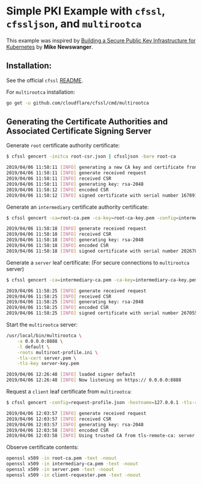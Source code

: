 # Simple PKI Example with `cfssl`, `cfssljson`, and `multirootca`
This example was inspired by [Building a Secure Public Key Infrastructure for Kubernetes](https://www.mikenewswanger.com/posts/2018/kubernetes-pki/) by **Mike Newswanger**.

## Installation:

See the official `cfssl` [README](https://github.com/cloudflare/cfssl/blob/master/README.md#installation).

For `multirootca` installation:

```sh
go get -u github.com/cloudflare/cfssl/cmd/multirootca
```

## Generating the Certificate Authorities and Associated Certificate Signing Server

Generate `root` certificate authority certificate:

```sh
$ cfssl gencert -initca root-csr.json | cfssljson -bare root-ca

2019/04/06 11:58:11 [INFO] generating a new CA key and certificate from CSR
2019/04/06 11:58:11 [INFO] generate received request
2019/04/06 11:58:11 [INFO] received CSR
2019/04/06 11:58:11 [INFO] generating key: rsa-2048
2019/04/06 11:58:12 [INFO] encoded CSR
2019/04/06 11:58:12 [INFO] signed certificate with serial number 167891568625587002661900040634378932042675797874
```

Generate an `intermediary` certificate authority certificate:

```sh
$ cfssl gencert -ca=root-ca.pem -ca-key=root-ca-key.pem -config=intermediary-config.json -hostname=0.0.0.0 -profile=default intermediary-csr.json | cfssljson -bare intermediary-ca

2019/04/06 11:58:18 [INFO] generate received request
2019/04/06 11:58:18 [INFO] received CSR
2019/04/06 11:58:18 [INFO] generating key: rsa-2048
2019/04/06 11:58:18 [INFO] encoded CSR
2019/04/06 11:58:18 [INFO] signed certificate with serial number 202678780292982818036866864115695594468867817862
```

Generate a `server` leaf certificate:
(For secure connections to `multirootca` server)

```sh
$ cfssl gencert -ca=intermediary-ca.pem -ca-key=intermediary-ca-key.pem -config=server-config.json -hostname=0.0.0.0 -profile=default server-csr.json | cfssljson -bare server

2019/04/06 11:58:25 [INFO] generate received request
2019/04/06 11:58:25 [INFO] received CSR
2019/04/06 11:58:25 [INFO] generating key: rsa-2048
2019/04/06 11:58:25 [INFO] encoded CSR
2019/04/06 11:58:25 [INFO] signed certificate with serial number 267055182799407713312172136708586130721128410514
```

Start the `multirootca` server:

```sh
/usr/local/bin/multirootca \
    -a 0.0.0.0:8888 \
    -l default \
    -roots multiroot-profile.ini \
    -tls-cert server.pem \
    -tls-key server-key.pem

2019/04/06 12:26:48 [INFO] loaded signer default
2019/04/06 12:26:48 [INFO] Now listening on https:// 0.0.0.0:8888
```

Request a `client` leaf certificate from `multirootca`:

```sh
$ cfssl gencert -config=request-profile.json -hostname=127.0.0.1 -tls-remote-ca server.pem -profile=default client-requester-csr.json | cfssljson -bare client-requester

2019/04/06 12:03:57 [INFO] generate received request
2019/04/06 12:03:57 [INFO] received CSR
2019/04/06 12:03:57 [INFO] generating key: rsa-2048
2019/04/06 12:03:58 [INFO] encoded CSR
2019/04/06 12:03:58 [INFO] Using trusted CA from tls-remote-ca: server.pem
```

 Observe certificate contents:

```sh
openssl x509 -in root-ca.pem -text -noout
openssl x509 -in intermediary-ca.pem -text -noout
openssl x509 -in server.pem -text -noout
openssl x509 -in client-requester.pem -text -noout
```